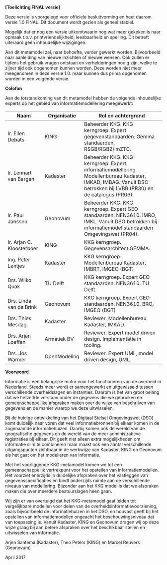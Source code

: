 **[Toelichting FINAL versie]**

Deze versie is voorgelegd voor officiele besluitvorming en heet daarom versie
1.0 FINAL. Dit document wordt gezien als geheel stabiel.

Mogelijk dat er nog een versie uitkomtwaarin nog wat meer gekeken is naar opmaak
t.b.v. printvriendelijkheid, leesbaarheid en spelling. Dit betreft uiteraard
géén inhoudelijke wijzigingen.

Aan dit metamodel zal, naar behoefte, verder gewerkt worden. Bijvoorbeeld naar
aanleiding van nieuwe inzichten of nieuwe wensen. Ook zullen er tijdens het
gebruik vragen ontstaan en verhelderingen nodig zijn, welke te zijner tijd ook
opgenomen kunnen worden. Deze worden niet meer meegenomen in deze versie 1.0.
maar kunnen dus prima opgenomen worden in een volgende versie.

**Colofon**

Aan de totstandkoming van dit metamodel hebben de volgende inhoudelijke experts
op het gebied van informatiemodellering meegewerkt:

| Naam                      | Organisatie  | Rol en achtergrond                                                                                                                                              |
|---------------------------|--------------|-----------------------------------------------------------------------------------------------------------------------------------------------------------------|
| Ir. Ellen Debats          | KING         | Beheerder KKG. KKG kerngroep. Expert gegevenstandaarden. Gemma standaarden, RSGB/RGBZ/imZTC.                                                                    |
| Ir. Lennart van Bergen    | Kadaster     | Beheerder KKG. KKG kerngroep. Expert informatiemodellering. Modellenbureau Kadaster, IMKAD, IMBAG. Vanuit DSO betrokken bij LVBB (PR30) en de catalogus (PR06). |
| Ir. Paul Janssen          | Geonovum     | Beheerder KKG. KKG kerngroep. Expert GEO standaarden. NEN3610. IMRO, IMKL. Vanuit DSO betrokken bij informatiemodel standaarden Omgevingswet (PR04).            |
| Ir. Arjan C. Kloosterboer | KING         | KKG kerngroep. Gegevensarchitect GEMMA.                                                                                                                         |
| Ing. Peter Lentjes        | Kadaster     | KKG kerngroep. Modellenbureau Kadaster, IMBRT, IMGEO (BGT)                                                                                                      |
| Drs. Wilko Quak           | TU Delft     | KKG kerngroep. Expert GEO standaarden. NEN3610. TU Delft.                                                                                                       |
| Drs. Linda van de Brink   | Geonovum     | KKG kerngroep. Expert GEO standaarden. NEN3610, BRO, IMGEO (BGT)                                                                                                |
| Drs. Thies Mesdag         | Kadaster     | Reviewer. Modellenbureau Kadaster, IMKAD.                                                                                                                       |
| Drs. Arjan Loeffen        | Armatiek BV  | Reviewer. Expert model driven design. Implementatie in tooling.                                                                                                 |
| Drs. Jos Warmer           | OpenModeling | Reviewer. Expert UML, model driven design, UML.                                                                                                                 |

**Voorwoord**

Informatie is een belangrijke motor voor het functioneren van de overheid in
Nederland. Steeds meer wordt er samengewerkt en uitgewisseld tussen
verschillende overheidslagen en instanties. Daarom is het van groot belang dat
we hetzelfde verstaan onder de gegevens die we gebruiken en gemeenschappelijke
afspraken maken over de wijze van beschrijven van gegevens en de manier waarop
we deze uitwisselen.

Bij de huidige ontwikkeling van het Digitaal Stelsel Omgevingswet (DSO) komt
duidelijk naar voren dat veel informatiebronnen bij elkaar komen in de
zogenaamde informatiehuizen. Daarbij komen ook de wereld van de geografische
gegevens en de wereld van de meer administratieve registraties bij elkaar. Dit
geeft niet alleen extra mogelijkheden om informatie slim te combineren maar
maakt ook een aantal verschillende uitgangspunten zichtbaar in de werkwijze van
Kadaster, KING en Geonovum als het gaat om het modelleren van informatie.

Met het voorliggende KKG-metamodel komen we tot een gemeenschappelijk
vertrekpunt voor het opstellen van informatiemodellen. Het voorziet enerzijds in
duidelijke afspraken over het vastleggen van gegevensspecificaties en biedt
anderzijds ruimte aan de verschillende niveaus van modellering. Bijzonder aan
het KKG model is dat we afspraken maken die over meerdere bestuurslagen heen
gaan.

Wij zijn er van overtuigd dat het KKG-metamodel gaat leiden tot vergelijkbare
modellen voor delen van de overheidsinformatievoorziening, zoals bijvoorbeeld de
informatiehuizen in het DSO, en houvast geeft bij het opstellen van
informatiemodellen ongeacht het beschouwingsniveau dat van toepassing is. Vanuit
Kadaster, KING en Geonovum dragen wij op deze wijze graag bij aan betere
afspraken over het beschikbaar stellen en uitwisselen van informatie.

Arjen Santema (Kadaster), Theo Peters (KING) en Marcel Reuvers (Geonovum)

April 2017
